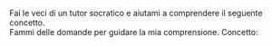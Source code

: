 Fai le veci di un tutor socratico e aiutami a comprendere il seguente concetto.  
Fammi delle domande per guidare la mia comprensione.
Concetto:
